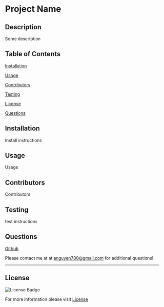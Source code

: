 # Project Name
  
## Description

Some description

## Table of Contents

[Installation](#installation)

[Usage](#usage)

[Contributors](#contributors)

[Testing](#testing)

[License](#license)

[Questions](#questions)

## Installation

Install instructions 

## Usage

Usage

## Contributors

Contributors

## Testing

test instructions

## Questions

[Github](https://github.com/anguyen780)

Please contact me at at anguyen780@gmail.com for additional questions!

---

## License

![License Badge](https://shields.io/badge/license-MIT-blue)

For more information please visit [License](https://www.mit.edu/~amini/LICENSE.md)

